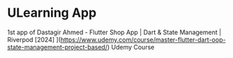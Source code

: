 # ULearning App

1st app of Dastagir Ahmed - Flutter Shop App | Dart & State Management | Riverpod [2024] ](https://www.udemy.com/course/master-flutter-dart-oop-state-management-project-based/) Udemy Course